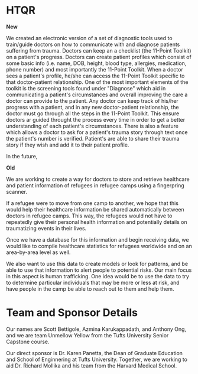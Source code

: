 # HTQR

__New__

We created an electronic version of a set of diagnostic tools used to train/guide doctors on how to communicate with and diagnose patients suffering from trauma. Doctors can keep an a checklist (the 11-Point Toolkit) on a patient's progress. Doctors can create patient profiles which consist of some basic info (i.e. name, DOB, height, blood type, allergies, medication, phone number) and most importantly the 11-Point Toolkit. When a doctor sees a patient's profile, he/she can access the 11-Point Toolkit specific to that doctor-patient relationship. One of the most important elements of the toolkit is the screening tools found under "Diagnose" which aid in communicating a patient's circumstances and overall improving the care a doctor can provide to the patient. Any doctor can keep track of his/her progress with a patient, and in any new doctor-patient relationship, the doctor must go through all the steps in the 11-Point Toolkit. This ensure doctors ar guided throught the process every time in order to get a better understanding of each patient's circumstances. There is also a feature which allows a doctor to ask for a patient's trauma story through text once the patient's number is verified. Patient's are able to share their trauma story if they wish and add it to their patient profile. 

In the future, 

__Old__

We are working to create a way for doctors to store and retrieve healthcare and patient information of refugees in refugee camps using a fingerpring scanner.

If a refugee were to move from one camp to another, we hope that this would help their healthcare information be shared automatically between doctors in refugee camps.  This way, the refugees would not have to repeatedly give their personal health information and potentially details on traumatizing events in their lives.

Once we have a database for this information and begin receiving data, we would like to compile healthcare statistics for refugees worldwide and on an area-by-area level as well.

We also want to use this data to create models or look for patterns, and be able to use that information to alert people to potential risks.  Our main focus in this aspect is human trafficking. One idea would be to use the data to try to determine particular individuals that may be more or less at risk, and have people in the camp be able to reach out to them and help them.

# Team and Sponsor Details

Our names are Scott Bettigole, Azmina Karukappadath, and Anthony Ong, and we are team Unmellow Yellow from the Tufts University Senior Capstone course.

Our direct sponsor is Dr. Karen Panetta, the Dean of Graduate Education and School of Enginnering at Tufts University.  Together, we are working to aid Dr. Richard Mollika and his team from the Harvard Medical School.
